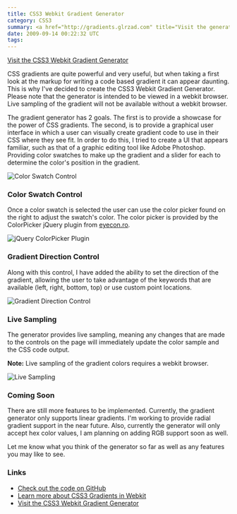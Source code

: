 ```yaml
---
title: CSS3 Webkit Gradient Generator
category: CSS3
summary: <a href="http://gradients.glrzad.com" title="Visit the generator">Visit the CSS3 Webkit Gradient Generator</a>
date: 2009-09-14 00:22:32 UTC
tags: 
---
```


<a href="http://gradients.glrzad.com" title="Visit the generator">Visit the CSS3 Webkit Gradient Generator</a>

CSS gradients are quite powerful and very useful, but when taking a first look at the markup for writing a code based gradient it can appear daunting.  This is why I've decided to create the CSS3 Webkit Gradient Generator.   Please note that the generator is intended to be viewed in a webkit browser. Live sampling of the gradient will not be available without a webkit browser.

The gradient generator has 2 goals. The first is to provide a showcase for the power of CSS gradients. The second, is to provide a graphical user interface in which a user can visually create gradient code to use in their CSS where they see fit.  In order to do this, I tried to create a UI that appears familiar, such as that of a graphic editing tool like Adobe Photoshop.  Providing color swatches to make up the gradient and a slider for each to determine the color's position in the gradient.

<img src="http://assets.damiangalarza.com/article-images/css3-gradient-generator/color-swatch-ss.png" title="Color Swatch Control" alt="Color Swatch Control" />

<h3>Color Swatch Control</h3>

Once a color swatch is selected the user can use the color picker found on the right to adjust the swatch's color. The color picker is provided by the ColorPicker jQuery plugin from <a href="http://www.eyecon.ro/colorpicker/" title="jQuery ColorPicker">eyecon.ro</a>.

<img src="http://assets.damiangalarza.com/article-images/css3-gradient-generator/color-picker-ss.png" title="jQuery ColorPicker Plugin" alt="jQuery ColorPicker Plugin"/>

<h3>Gradient Direction Control</h3>

Along with this control, I have added the ability to set the direction of the gradient, allowing the user to take advantage of the keywords that are available (left, right, bottom, top) or use custom point locations.

<img src="http://assets.damiangalarza.com/article-images/css3-gradient-generator/gradient-direction-ss.png" title="Gradient Direction Control" alt="Gradient Direction Control"/>

<h3>Live Sampling</h3>
The generator provides live sampling, meaning any changes that are made to the controls on the page will immediately update the color sample and the CSS code output.
<p class="disclaimer"><strong>Note:</strong> Live sampling of the gradient colors requires a webkit browser.</p>

<img src="http://assets.damiangalarza.com/article-images/css3-gradient-generator/gradient-live-sample-ss.png" title="Live Sampling" alt="Live Sampling"/>

<h3>Coming Soon</h3>
There are still more features to be implemented.  Currently, the gradient generator only supports linear gradients.  I'm working to provide radial gradient support in the near future. Also, currently the generator will only accept hex color values, I am planning on adding RGB support soon as well.

Let me know what you think of the generator so far as well as any features you may like to see.

<h3>Links</h3>
<ul>
<li><a href="http://www.github.com/dgalarza/css3-gradient-generator/" title="GitHub">Check out the code on GitHub</a></li>
<li><a href="http://webkit.org/blog/175/introducing-css-gradients/" title="Learn more about CSS3 Webkit Gradients">Learn more about CSS3 Gradients in Webkit</a></li>
<li><a href="http://gradients.glrzad.com/" title="CSS3 Gradient Generator">Visit the CSS3 Webkit Gradient Generator</a></li>
</ul>
